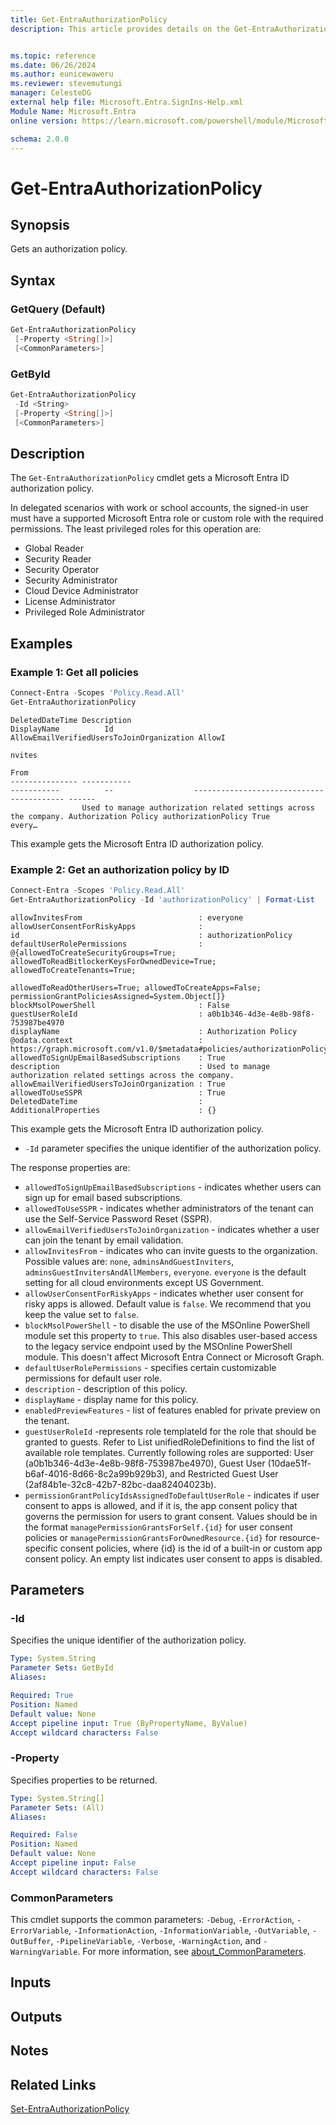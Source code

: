 ```yaml
---
title: Get-EntraAuthorizationPolicy
description: This article provides details on the Get-EntraAuthorizationPolicy command.


ms.topic: reference
ms.date: 06/26/2024
ms.author: eunicewaweru
ms.reviewer: stevemutungi
manager: CelesteDG
external help file: Microsoft.Entra.SignIns-Help.xml
Module Name: Microsoft.Entra
online version: https://learn.microsoft.com/powershell/module/Microsoft.Entra/Get-EntraAuthorizationPolicy

schema: 2.0.0
---
```


# Get-EntraAuthorizationPolicy

## Synopsis

Gets an authorization policy.

## Syntax

### GetQuery (Default)

```powershell
Get-EntraAuthorizationPolicy
 [-Property <String[]>]
 [<CommonParameters>]
```

### GetById

```powershell
Get-EntraAuthorizationPolicy
 -Id <String>
 [-Property <String[]>]
 [<CommonParameters>]
```

## Description

The `Get-EntraAuthorizationPolicy` cmdlet gets a Microsoft Entra ID authorization policy.

In delegated scenarios with work or school accounts, the signed-in user must have a supported Microsoft Entra role or custom role with the required permissions. The least privileged roles for this operation are:

- Global Reader  
- Security Reader  
- Security Operator  
- Security Administrator  
- Cloud Device Administrator  
- License Administrator  
- Privileged Role Administrator  

## Examples

### Example 1: Get all policies

```powershell
Connect-Entra -Scopes 'Policy.Read.All'
Get-EntraAuthorizationPolicy
```

```Output
DeletedDateTime Description                                                       DisplayName          Id                  AllowEmailVerifiedUsersToJoinOrganization AllowI
                                                                                                                                                                     nvites
                                                                                                                                                                     From
--------------- -----------                                                       -----------          --                  ----------------------------------------- ------
                Used to manage authorization related settings across the company. Authorization Policy authorizationPolicy True                                      every…
```

This example gets the Microsoft Entra ID authorization policy.

### Example 2: Get an authorization policy by ID

```powershell
Connect-Entra -Scopes 'Policy.Read.All'
Get-EntraAuthorizationPolicy -Id 'authorizationPolicy' | Format-List
```

```Output
allowInvitesFrom                          : everyone
allowUserConsentForRiskyApps              :
id                                        : authorizationPolicy
defaultUserRolePermissions                : @{allowedToCreateSecurityGroups=True; allowedToReadBitlockerKeysForOwnedDevice=True; allowedToCreateTenants=True;
                                            allowedToReadOtherUsers=True; allowedToCreateApps=False; permissionGrantPoliciesAssigned=System.Object[]}
blockMsolPowerShell                       : False
guestUserRoleId                           : a0b1b346-4d3e-4e8b-98f8-753987be4970
displayName                               : Authorization Policy
@odata.context                            : https://graph.microsoft.com/v1.0/$metadata#policies/authorizationPolicy/$entity
allowedToSignUpEmailBasedSubscriptions    : True
description                               : Used to manage authorization related settings across the company.
allowEmailVerifiedUsersToJoinOrganization : True
allowedToUseSSPR                          : True
DeletedDateTime                           :
AdditionalProperties                      : {}
```

This example gets the Microsoft Entra ID authorization policy.

- `-Id` parameter specifies the unique identifier of the authorization policy.

The response properties are:

- `allowedToSignUpEmailBasedSubscriptions` - indicates whether users can sign up for email based subscriptions.
- `allowedToUseSSPR` - indicates whether administrators of the tenant can use the Self-Service Password Reset (SSPR).
- `allowEmailVerifiedUsersToJoinOrganization` - indicates whether a user can join the tenant by email validation.
- `allowInvitesFrom` - indicates who can invite guests to the organization. Possible values are: `none`, `adminsAndGuestInviters`, `adminsGuestInvitersAndAllMembers`, `everyone`. `everyone` is the default setting for all cloud environments except US Government.
- `allowUserConsentForRiskyApps` - indicates whether user consent for risky apps is allowed. Default value is `false`. We recommend that you keep the value set to `false`.
- `blockMsolPowerShell` - to disable the use of the MSOnline PowerShell module set this property to `true`. This also disables user-based access to the legacy service endpoint used by the MSOnline PowerShell module. This doesn't affect Microsoft Entra Connect or Microsoft Graph.
- `defaultUserRolePermissions` - specifies certain customizable permissions for default user role.
- `description` - description of this policy.
- `displayName` - display name for this policy.
- `enabledPreviewFeatures` - list of features enabled for private preview on the tenant.
- `guestUserRoleId` -represents role templateId for the role that should be granted to guests. Refer to List unifiedRoleDefinitions to find the list of available role templates. Currently following roles are supported: User (a0b1b346-4d3e-4e8b-98f8-753987be4970), Guest User (10dae51f-b6af-4016-8d66-8c2a99b929b3), and Restricted Guest User (2af84b1e-32c8-42b7-82bc-daa82404023b).
- `permissionGrantPolicyIdsAssignedToDefaultUserRole` - indicates if user consent to apps is allowed, and if it is, the app consent policy that governs the permission for users to grant consent. Values should be in the format `managePermissionGrantsForSelf.{id}` for user consent policies or `managePermissionGrantsForOwnedResource.{id}` for resource-specific consent policies, where {id} is the id of a built-in or custom app consent policy. An empty list indicates user consent to apps is disabled.

## Parameters

### -Id

Specifies the unique identifier of the authorization policy.

```yaml
Type: System.String
Parameter Sets: GetById
Aliases:

Required: True
Position: Named
Default value: None
Accept pipeline input: True (ByPropertyName, ByValue)
Accept wildcard characters: False
```

### -Property

Specifies properties to be returned.

```yaml
Type: System.String[]
Parameter Sets: (All)
Aliases:

Required: False
Position: Named
Default value: None
Accept pipeline input: False
Accept wildcard characters: False
```

### CommonParameters

This cmdlet supports the common parameters: `-Debug`, `-ErrorAction`, `-ErrorVariable`, `-InformationAction`, `-InformationVariable`, `-OutVariable`, `-OutBuffer`, `-PipelineVariable`, `-Verbose`, `-WarningAction`, and `-WarningVariable`. For more information, see [about_CommonParameters](https://go.microsoft.com/fwlink/?LinkID=113216).

## Inputs

## Outputs

## Notes

## Related Links

[Set-EntraAuthorizationPolicy](Set-EntraAuthorizationPolicy.md)
